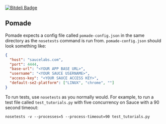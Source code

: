 [![Bitdeli Badge](https://d2weczhvl823v0.cloudfront.net/saucelabs/pomade/trend.png)](https://bitdeli.com/free "Bitdeli Badge")

Pomade
------

Pomade expects a config file called `pomade-config.json` in the same directory as the `nosetests` command is run from. `pomade-config.json` should look something like:

```json
{
  "host": "saucelabs.com",
  "port": 4444,
  "base-url": "<YOUR APP BASE URL>",
  "username": "<YOUR SAUCE USERNAME>",
  "access-key": "<YOUR SAUCE ACCESS KEY>",
  "default-se2-platform": ["LINUX", "chrome", ""]
}
```

To run tests, use `nosetests` as you normally would. For example, to run a test file called `test_tutorials.py` with five concurrency on Sauce with a 90 second timeout:

`nosetests -v --processes=5 --process-timeout=90 test_tutorials.py`
